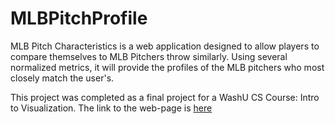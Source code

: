 # MLBPitchProfile

MLB Pitch Characteristics is a web application designed to allow players to compare themselves to MLB Pitchers throw similarly. Using several normalized metrics, it will provide the profiles of the MLB pitchers who most closely match the user's.

This project was completed as a final project for a WashU CS Course: Intro to Visualization. The link to the web-page is [here](https://washuvis.github.io/mlb/)
